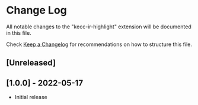 # Change Log

All notable changes to the "kecc-ir-highlight" extension will be documented in this file.

Check [Keep a Changelog](http://keepachangelog.com/) for recommendations on how to structure this file.

## [Unreleased]
## [1.0.0] - 2022-05-17
- Initial release